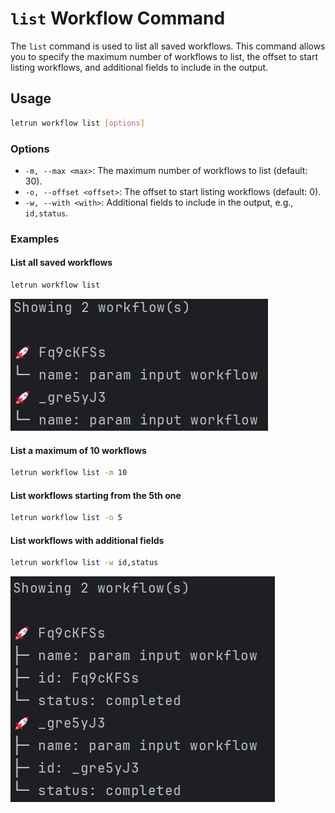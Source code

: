 # `list` Workflow Command

The `list` command is used to list all saved workflows.
This command allows you to specify the maximum number of workflows to list,
the offset to start listing workflows, and additional fields to include in the output.

## Usage

```sh
letrun workflow list [options]
```

### Options

- `-m, --max <max>`: The maximum number of workflows to list (default: 30).
- `-o, --offset <offset>`: The offset to start listing workflows (default: 0).
- `-w, --with <with>`: Additional fields to include in the output, e.g., `id,status`.

### Examples

#### List all saved workflows

```sh
letrun workflow list
```

![command-workflow-list.png](../../images/command-workflow-list.png)

#### List a maximum of 10 workflows

```sh
letrun workflow list -m 10
```

#### List workflows starting from the 5th one

```sh
letrun workflow list -o 5
```

#### List workflows with additional fields

```sh
letrun workflow list -w id,status
```

![command-workflow-list.png](../../images/command-workflow-list-w.png)
